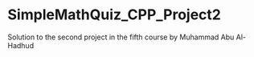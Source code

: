 # SimpleMathQuiz_CPP_Project2

Solution to the second project in the fifth course by Muhammad Abu Al-Hadhud
